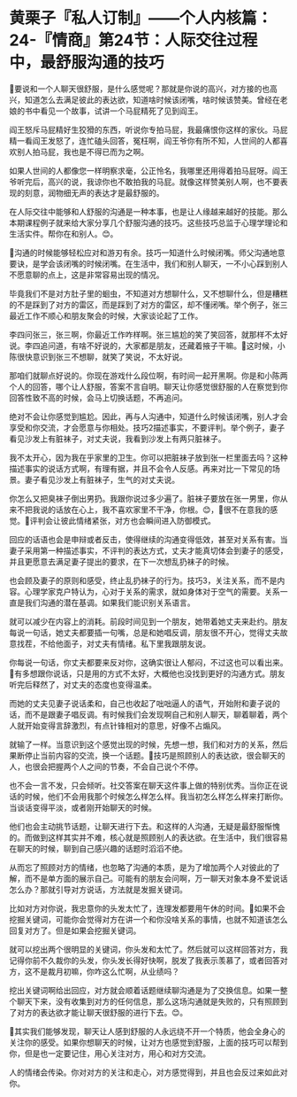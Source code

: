 # 黄栗子『私人订制』——个人内核篇：24-『情商』第24节：人际交往过程中，最舒服沟通的技巧

🎼要说和一个人聊天很舒服，是什么感觉呢？那就是你说的高兴，对方接的也高兴，知道怎么去满足彼此的表达欲，知道啥时候该闭嘴，啥时候该赞美。曾经在老娘的书中看见一个故事，试讲一个马屁精死了见到阎王。

阎王怒斥马屁精好生狡猾的东西，听说你专拍马屁，我最痛恨你这样的家伙。马屁精一看阎王发怒了，连忙磕头回答，冤枉啊，阎王爷你有所不知，人世间的人都喜欢别人拍马屁，我也是不得已而为之啊。

如果人世间的人都像您一样明察求毫，公正怜名，我哪里还用得着拍马屁呀。阎王爷听完后，高兴的说，我谅你也不敢拍我的马屁。就像这样赞美别人啊，也不要表现的刻意，润物细无声的表达才是最舒服的。

在人际交往中能够和人舒服的沟通是一种本事，也是让人缘越来越好的技能。那么本期课程例子就来给大家分享几个舒服沟通的技巧。这些技巧总监于心理学理论和生活实件。帮你在和别人。😊。

🎼沟通的时候能够轻松应对和游刃有余。技巧一知道什么时候闭嘴。师父沟通地意要诀，是学会该闭嘴的时候闭嘴。在生活中，我们和别人聊天，一不小心踩到别人不愿意聊的点上，这是非常容易出现的情况。

毕竟我们不是对方肚子里的蛔虫，不知道对方想聊什么，又不想聊什么，但是糟糕的不是踩到了对方的雷区，而是踩到了对方的雷区，却不懂闭嘴。举个例子，张三最近工作不顺心和朋友聚会的时候，大家谈论起了工作。

李四问张三，张三啊，你最近工作咋样啊。张三尴尬的笑了笑回答，就那样不太好说。李四追问道，有啥不好说的，大家都是朋友，还藏着掖子干嘛。🎼这时候，小陈很快意识到张三不想聊，就笑了笑说，不太好说。

那咱们就聊点好说的。你现在游戏什么段位啊，有时间一起开黑啊。你是和小陈两个人的回答，哪个让人舒服，答案不言自明。聊天让你感觉很舒服的人在察觉到你回答性致不高的时候，会马上切换话题，不再追问。

绝对不会让你感觉到尴尬。因此，再与人沟通中，知道什么时候该闭嘴，别人才会享受和你交流，才会愿意与你相处。技巧2描述事实，不要评判。举个例子，妻子看见沙发上有脏袜子，对丈夫说，我看到沙发上有两只脏袜子。

我不太开心，因为我在乎家里的卫生。你可以把脏袜子放到张一栏里面去吗？这种描述事实的说话方式啊，有理有据，并且不会令人反感。再来对比一下常见的场景。妻子看见沙发上有脏袜子，生气的对丈夫说。

你怎么又把臭袜子倒出男扔。我跟你说过多少遍了。脏袜子要放在张一男里，你从来不把我说的话放在心上，我不喜欢家里不干净，你根。😊，🎼很不在意我的感觉。🎼评判会让彼此情绪紧张，对方也会瞬间进入防御模式。

回应的话语也会是申辩或者反击，使得继续的沟通变得低效，甚至对关系有害。当妻子采用第一种描述事实，不评判的表达方式，丈夫才能真切体会到妻子的感受，并且更愿意去满足妻子提出的要求，在下一次想乱扔袜子的时候。

也会顾及妻子的原则和感受，终止乱扔袜子的行为。技巧3，关注关系，而不是内容。心理学家克户特认为，心对于关系的需求，就如身体对于空气的需要。关系一直是我们沟通的潜在基调。如果我们能识别关系语言。

就可以减少在内容上的消耗。前段时间见到一个朋友，她带着她丈夫来赴约。朋友每说一句话，她丈夫都要插一句嘴，总是和她唱反调，朋友很不开心，觉得丈夫故意找茬，不给他面子，对丈夫有情绪。私下里我跟朋友说。

你每说一句话，你丈夫都要来反对你，这确实很让人郁闷，不过这也可以看出来。🎼有多想跟你说话，只是用的方式不太好，大概他也没找到更好的沟通方式。朋友听完后释然了，对丈夫的态度也变得温柔。

而她的丈夫见妻子说话柔和，自己也收起了咄咄逼人的语气，开始附和妻子说的话，而不是跟妻子唱反调。有时候我们会发现啊自己和别人聊天，聊着聊着，两个人就开始变得言辞激烈，有点针锋相对的意思，好像不占煽风。

就输了一样。当意识到这个感觉出现的时候，先想一想，我们和对方的关系，然后果断停止当前内容的交流，换一个话题。🎼技巧是照顾别人的表达欲，很会聊天的人，也很会把握两个人之间的节奏，不会自己说个不停。

也不会一言不发，只会倾听。社交答案在聊天这件事上做的特别优秀。当你正在说话的时候，他们不会用我那个时候怎么样怎么样。我当初怎么样怎么样来打断你。当谈话变得平淡，或者刚开始聊天的时候。

他们也会主动挑节话题，让聊天进行下去。和这样的人沟通，无疑是最舒服惭愧的。而做到这样其实并不难，核心就是照顾别人的表达欲。在生活中，我们很容易在聊天的时候，聊到自己感兴趣的话题时滔滔不绝。

从而忘了照顾对方的情绪，也忽略了沟通的本质，是为了增加两个人对彼此的了解，而不是单方面的展示自己。可能有的朋友会问啊，万一聊天对象本身不爱说话怎么办？那就引导对方说话，方法就是发掘关键词。

比如对方对你说，我忠意你的头发太忙了，连理发都要用午休的时间。🎼如果不会挖掘关键词，可能你会觉得对方在讲一个和你没啥关系的事情，也就不知道该怎么回复对方了。但是如果会挖掘关键词。

就可以挖出两个很明显的关键词，你头发和太忙了。然后就可以这样回答对方，我记得你前不久裁你的头发，你头发长得好快啊，脱发了我表示羡慕了，或者回答对方，这不是裁月初嘛，你咋这么忙啊，从业绩吗？

挖出关键词啊给出回应，对方就会顺着话题继续聊沟通是为了交换信息。如果一整个聊天下来，没有收集到对方的任何信息，那么这场沟通就是失败的，只有照顾到了对方的表达欲才能让聊天很舒服的进行下去。😊。

🎼其实我们能够发现，聊天让人感到舒服的人永远绕不开一个特质，他会全身心的关注你的感受。如果你想聊天的时候，让对方也感觉到舒服，上面的技巧可以帮到你，但是也一定要记住，用心关注对方，用心和对方交流。

人的情绪会传染。你对对方的关注和走心，对方感觉得到，并且也会反过来如此对你。